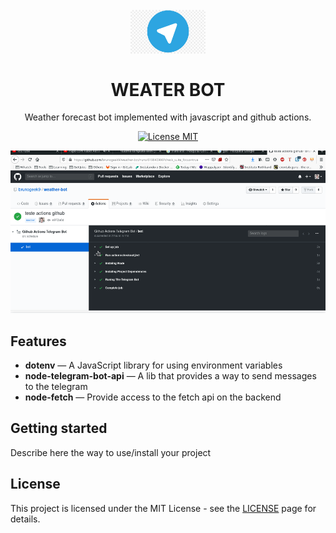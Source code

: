 <h1 align="center">
<br>
  <img src="screenshots/telegram.jpg" alt="Wether Bot" width="120">
<br>
<br>
WEATER BOT
</h1>

<p align="center">Weather forecast bot implemented with javascript and github actions. </p>

<p align="center">
  <a href="https://opensource.org/licenses/MIT">
    <img src="https://img.shields.io/badge/License-MIT-blue.svg" alt="License MIT">
  </a>
</p>

<div align="center">
  <img src="screenshots/demo_bot.gif" alt="demo" height="260">
</div>

## Features
- **dotenv** — A JavaScript library for using environment variables
- **node-telegram-bot-api** — A lib that provides a way to send messages to the telegram
- **node-fetch** — Provide access to the fetch api on the backend

## Getting started

Describe here the way to use/install your project


## License

This project is licensed under the MIT License - see the [LICENSE](https://opensource.org/licenses/MIT) page for details.